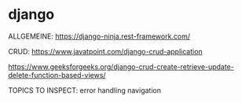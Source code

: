 # django

ALLGEMEINE:
https://django-ninja.rest-framework.com/

CRUD:
https://www.javatpoint.com/django-crud-application

https://www.geeksforgeeks.org/django-crud-create-retrieve-update-delete-function-based-views/


TOPICS TO INSPECT:
error handling
navigation
